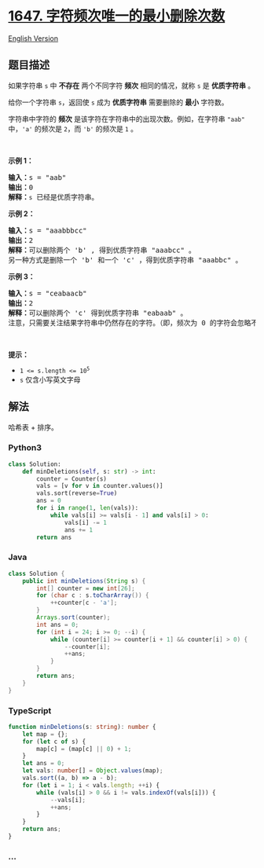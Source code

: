 # [1647. 字符频次唯一的最小删除次数](https://leetcode-cn.com/problems/minimum-deletions-to-make-character-frequencies-unique)

[English Version](/solution/1600-1699/1647.Minimum%20Deletions%20to%20Make%20Character%20Frequencies%20Unique/README_EN.md)

## 题目描述

<!-- 这里写题目描述 -->

<p>如果字符串 <code>s</code> 中 <strong>不存在</strong> 两个不同字符 <strong>频次</strong> 相同的情况，就称 <code>s</code> 是 <strong>优质字符串</strong> 。</p>

<p>给你一个字符串 <code>s</code>，返回使 <code>s</code> 成为 <strong>优质字符串</strong> 需要删除的 <strong>最小</strong> 字符数。</p>

<p>字符串中字符的 <strong>频次</strong> 是该字符在字符串中的出现次数。例如，在字符串 <code>"aab"</code> 中，<code>'a'</code> 的频次是 <code>2</code>，而 <code>'b'</code> 的频次是 <code>1</code> 。</p>

<p> </p>

<p><strong>示例 1：</strong></p>

<pre>
<strong>输入：</strong>s = "aab"
<strong>输出：</strong>0
<strong>解释：</strong><code>s</code> 已经是优质字符串。
</pre>

<p><strong>示例 2：</strong></p>

<pre>
<strong>输入：</strong>s = "aaabbbcc"
<strong>输出：</strong>2
<strong>解释：</strong>可以删除两个 'b' , 得到优质字符串 "aaabcc" 。
另一种方式是删除一个 'b' 和一个 'c' ，得到优质字符串 "aaabbc" 。</pre>

<p><strong>示例 3：</strong></p>

<pre>
<strong>输入：</strong>s = "ceabaacb"
<strong>输出：</strong>2
<strong>解释：</strong>可以删除两个 'c' 得到优质字符串 "eabaab" 。
注意，只需要关注结果字符串中仍然存在的字符。（即，频次为 0 的字符会忽略不计。）
</pre>

<p> </p>

<p><strong>提示：</strong></p>

<ul>
	<li><code>1 <= s.length <= 10<sup>5</sup></code></li>
	<li><code>s</code> 仅含小写英文字母</li>
</ul>

## 解法

<!-- 这里可写通用的实现逻辑 -->

哈希表 + 排序。

<!-- tabs:start -->

### **Python3**

<!-- 这里可写当前语言的特殊实现逻辑 -->

```python
class Solution:
    def minDeletions(self, s: str) -> int:
        counter = Counter(s)
        vals = [v for v in counter.values()]
        vals.sort(reverse=True)
        ans = 0
        for i in range(1, len(vals)):
            while vals[i] >= vals[i - 1] and vals[i] > 0:
                vals[i] -= 1
                ans += 1
        return ans
```

### **Java**

<!-- 这里可写当前语言的特殊实现逻辑 -->

```java
class Solution {
    public int minDeletions(String s) {
        int[] counter = new int[26];
        for (char c : s.toCharArray()) {
            ++counter[c - 'a'];
        }
        Arrays.sort(counter);
        int ans = 0;
        for (int i = 24; i >= 0; --i) {
            while (counter[i] >= counter[i + 1] && counter[i] > 0) {
                --counter[i];
                ++ans;
            }
        }
        return ans;
    }
}
```

### **TypeScript**

```ts
function minDeletions(s: string): number {
    let map = {};
    for (let c of s) {
        map[c] = (map[c] || 0) + 1;
    }
    let ans = 0;
    let vals: number[] = Object.values(map);
    vals.sort((a, b) => a - b);
    for (let i = 1; i < vals.length; ++i) {
        while (vals[i] > 0 && i != vals.indexOf(vals[i])) {
            --vals[i];
            ++ans;
        }
    }
    return ans;
}
```

### **...**

```

```

<!-- tabs:end -->
